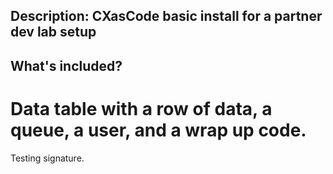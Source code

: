 ## Description: CXasCode basic install for a partner dev lab setup

## What's included? 
# Data table with a row of data, a queue, a user, and a wrap up code. 

Testing signature.